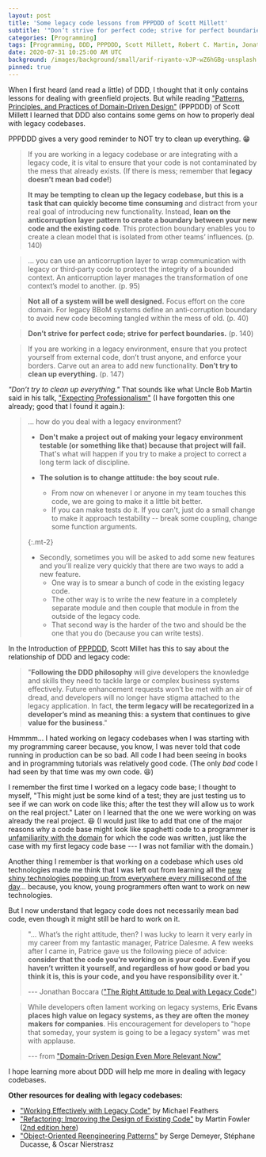```yaml
---
layout: post
title: 'Some legacy code lessons from PPPDDD of Scott Millett'
subtitle: '"Don’t strive for perfect code; strive for perfect boundaries."'
categories: [Programming]
tags: [Programming, DDD, PPPDDD, Scott Millett, Robert C. Martin, Jonathan Boccara, Eric Evans]
date: 2020-07-31 10:25:00 AM UTC
background: /images/background/small/arif-riyanto-vJP-wZ6hGBg-unsplash.jpg
pinned: true
---
```


<!-- July 29, 2020 Philippine Time -->
<!-- finished July 31, 2020 06:24 PM Philippine Time -->

When I first heard (and read a little) of DDD, I thought that it only contains lessons for dealing with greenfield projects. But while reading ["Patterns, Principles, and Practices of Domain-Driven Design"](https://www.bookdepository.com/Patterns-Principles-Practices-Domain-Driven-Design-Scott-Millett/9781118714706?a_aid=jflaga) (PPPDDD) of Scott Millett I learned that DDD also contains some gems on how to properly deal with legacy codebases. 

PPPDDD gives a very good reminder to NOT try to clean up everything. :grin:


> If you are working in a legacy codebase or are integrating with a legacy code, it is vital to ensure that your code is not contaminated by the mess that already exists. (If there is mess; remember that **legacy doesn’t mean bad code!**) 
> 
> **It may be tempting to clean up the legacy codebase, but this is a task that can quickly become time consuming** and distract from your real goal of introducing new functionality. Instead, **lean on the anticorruption layer pattern to create a boundary between your new code and the existing code**. This protection boundary enables you to create a clean model that is isolated from other teams’ influences. (p. 140)


<!--more-->

> ... you can use an anticorruption layer to wrap communication with legacy or
third‐party code to protect the integrity of a bounded context. An anticorruption layer manages the transformation of one context’s model to another.  (p. 95)

> **Not all of a system will be well designed.** Focus effort on the core domain. For legacy BBoM systems define an anti‐corruption boundary to avoid new code becoming tangled within the mess of old. (p. 40)


> **Don’t strive for perfect code; strive for perfect boundaries.** (p. 140)

> If you are working in a legacy environment, ensure that you protect yourself from external code, don’t trust anyone, and enforce your borders. Carve out an area to add new functionality. **Don’t try to clean up everything.** (p. 147)

_"Don’t try to clean up everything."_ That sounds like what Uncle Bob Martin said in his talk, ["Expecting Professionalism"](/2017/05/13/expecting-professionalism-by-uncle-bob-martin/) (I have forgotten this one already; good that I found it again.):

<blockquote markdown="1">

... how do you deal with a legacy environment?

- **Don't make a project out of making your legacy environment testable (or something like that) because that project will fail.** That's what will happen if you try to make a project to correct a long term lack of discipline.

- **The solution is to change attitude: the boy scout rule.**
	- From now on whenever I or anyone in my team touches this code, we are going to make it a little bit better.
	- If you can make tests do it. If you can't, just do a small change to make it approach testability -- break some coupling, change some function arguments.

{:.mt-2}
- Secondly, sometimes you will be asked to add some new features and you'll realize very quickly that there are two ways to add a new feature.
	- One way is to smear a bunch of code in the existing legacy code.
	- The other way is to write the new feature in a completely separate module and then couple that module in from the outside of the legacy code.
	- That second way is the harder of the two and should be the one that you do (because you can write tests).

</blockquote>


In the Introduction of [PPPDDD](https://www.bookdepository.com/Patterns-Principles-Practices-Domain-Driven-Design-Scott-Millett/9781118714706?a_aid=jflaga), Scott Millet has this to say about the relationship of DDD and legacy code:

> "**Following the DDD philosophy** will give developers the knowledge and skills they need to tackle large or complex business systems effectively. Future enhancement requests won’t be met with an air of dread, and developers will no longer have stigma attached to the legacy application. In fact, **the term legacy will be recategorized in a developer’s mind as meaning this: a system that continues to give value for the business**."

Hmmmm... I hated working on legacy codebases when I was starting with my programming career because, you know, I was never told that code running in production can be so bad. All code I had been seeing in books and in programming tutorials was relatively good code. (The only _bad_ code I had seen by that time was my own code. :laughing:)

I remember the first time I worked on a legacy code base; I thought to myself, "This might just be some kind of a test; they are just testing us to see if we can work on code like this; after the test they will allow us to work on the real project." Later on I learned that the one we were working on was already the real project. :laughing: (I would just like to add that one of the major reasons why a code base might look like spaghetti code to a programmer is [unfamiliarity with the domain](https://terencemcghee.com/Articles/Tech/2016/06/26/262AFE44011BA22125FC0376AF532D01.html#easytounderstand) for which the code was written, just like the case with my first legacy code base --- I was not familiar with the domain.)

Another thing I remember is that working on a codebase which uses old technologies made me think that I was left out from learning all the [new shiny technologies popping up from everywhere every millisecond of the day](/2018/05/21/software-development-has-not-changed-in-40-years/)... because, you know, young programmers often want to work on new technologies.

But I now understand that legacy code does not necessarily mean bad code, even though it might still be hard to work on it.

> "... What’s the right attitude, then? I was lucky to learn it very early in my career from my fantastic manager, Patrice Dalesme. A few weeks after I came in, Patrice gave us the following piece of advice: **consider that the code you’re working on is your code. Even if you haven’t written it yourself, and regardless of how good or bad you think it is, this is your code, and you have responsibility over it.**"
> 
> --- Jonathan Boccara (["The Right Attitude to Deal with Legacy Code"](https://simpleprogrammer.com/2017/03/01/deal-with-legacy-code/))

> While developers often lament working on legacy systems, **Eric Evans places high value on legacy systems, as they are often the money makers for companies**. His encouragement for developers to "hope that someday, your system is going to be a legacy system" was met with applause.
> 
> --- from ["Domain-Driven Design Even More Relevant Now"](https://www.infoq.com/news/2017/09/evans-ddd-relevant)

I hope learning more about DDD will help me more in dealing with legacy codebases.


<div class="message" markdown="1">

**Other resources for dealing with legacy codebases:**

- ["Working Effectively with Legacy Code"](https://www.bookdepository.com/Working-Effectively-with-Legacy-Code-Michael-Feathers/9780131177055?a_aid=jflaga) by Michael Feathers
- ["Refactoring: Improving the Design of Existing Code"](https://www.bookdepository.com/Refactoring-Martin-Fowler/9780201485677?a_aid=jflaga) by Martin Fowler ([2nd edition here](https://www.bookdepository.com/Refactoring-Martin-Fowler/9780134757599?a_aid=jflaga))
- ["Object-Oriented Reengineering Patterns"](http://scg.unibe.ch/download/oorp/) by Serge Demeyer, Stéphane Ducasse, & Oscar Nierstrasz

</div>
